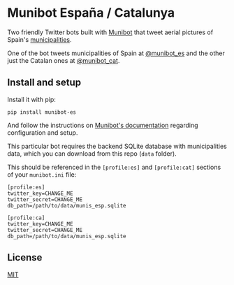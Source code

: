 # Munibot España / Catalunya

Two friendly Twitter bots built with [Munibot](https://github.com/amercader/munibot) that tweet aerial pictures of Spain's [municipalities](https://en.wikipedia.org/wiki/Municipalities_of_Spain).

One of the bot tweets municipalities of Spain at [@munibot_es](twitter.com/munibot_es) and the other just the Catalan ones at [@munibot_cat](twitter.com/munibot_cat).

## Install and setup

Install it with pip:

```
pip install munibot-es
```

And follow the instructions on [Munibot's documentation](https://github.com/amercader/munibot#usage) regarding configuration and setup.

This particular bot requires the backend SQLite database with municipalities data, which you can download from this repo (`data` folder).


This should be referenced in the `[profile:es]` and `[profile:cat]` sections of your `munibot.ini` file:

```
[profile:es]
twitter_key=CHANGE_ME
twitter_secret=CHANGE_ME
db_path=/path/to/data/munis_esp.sqlite

[profile:ca]
twitter_key=CHANGE_ME
twitter_secret=CHANGE_ME
db_path=/path/to/data/munis_esp.sqlite
```

## License

[MIT](/amercader/munibot/blob/master/LICENSE.txt)
